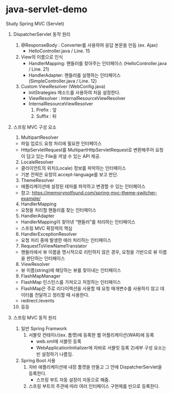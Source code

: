 # java-servlet-demo
Study Spring MVC (Servlet)

1. DispatcherServlet 동작 원리
    1) @ResponseBody : Converter를 사용하여 응답 본문을 만듬 (ex. Ajax)
       * HelloController.java / Line. 15
    2) View의 이름으로 인식
       * HandlerMapping: 핸들러를 찾아주는 인터페이스 (HelloController.java / Line. 21)
       * HandlerAdapter: 핸들러를 실행하는 인터페이스 (SimpleController.java / Line. 12)
    3) Custom ViewResolver (WebConfig.java)
       * initStrategies 메소드를 사용하여 처음 설정한다.
       * ViewResolver : InternalResourceViewResolver
       * InternalResourceViewResolver 
         1) Prefix : 앞
         2) Suffix : 뒤

2. 스프링 MVC 구성 요소
   1) MultipartResolver
    * 파일 업로드 요청 처리에 필요한 인터페이스
    * HttpServletRequest를 MultipartHttpServletRequest로 변환해주어 요청이 담고 있는 File을 꺼낼 수 있는 API 제공.
   2) LocaleResolver
    * 클라이언트의 위치(Locale) 정보를 파악하는 인터페이스
    * 기본 전략은 요청의 accept-language를 보고 판단.
   3) ThemeResolver
    * 애플리케이션에 설정된 테마를 파악하고 변경할 수 있는 인터페이스
    * 참고: https://memorynotfound.com/spring-mvc-theme-switcher-example/
   4) HandlerMapping
    * 요청을 처리할 핸들러를 찾는 인터페이스
   5) HandlerAdapter
    * HandlerMapping이 찾아낸 “핸들러”를 처리하는 인터페이스
    * 스프링 MVC 확장력의 핵심
   6) HandlerExceptionResolver
    * 요청 처리 중에 발생한 에러 처리하는 인터페이스
   7) RequestToViewNameTranslator
    * 핸들러에서 뷰 이름을 명시적으로 리턴하지 않은 경우, 요청을 기반으로 뷰 이름을 판단하는 인터페이스
   8) ViewResolver
    * 뷰 이름(string)에 해당하는 뷰를 찾아내는 인터페이스
   9) FlashMapManager
    * FlashMap 인스턴스를 가져오고 저장하는 인터페이스
    * FlashMap은 주로 리다이렉션을 사용할 때 요청 매개변수를 사용하지 않고 데이터를 전달하고 정리할 때 사용한다.
    * redirect:/events
   10) 등등

3. 스프링 MVC 동작 원리
    1) 일반 Spring Framwork
        1) 서블릿 컨테이너(ex. 톰켓)에 등록한 웹 어플리케이션(WAR)에 등록
           * web.xml에 서블릿 등록
           * WebApplicationInitializer에 자바로 서블릿 등록 
        2)세부 구성 요소는 빈 설정하기 나름임.
    2) Spring Boot 사용
        1) 자바 애플리케이션에 내장 톰캣을 만들고 그 안에 DispatcherServlet을
           등록한다.
           * 스프링 부트 자동 설정이 자동으로 해줌.
        2) 스프링 부트의 주관에 따라 여러 인터페이스 구현체를 빈으로 등록한다.
           
            
